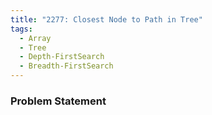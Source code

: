 ```yaml
---
title: "2277: Closest Node to Path in Tree"
tags:
  - Array
  - Tree
  - Depth-FirstSearch
  - Breadth-FirstSearch
---
```

### Problem Statement

